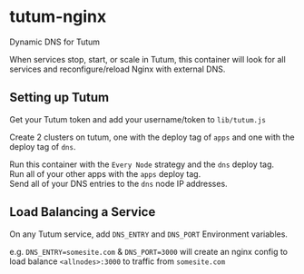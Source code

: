 # tutum-nginx
Dynamic DNS for Tutum

When services stop, start, or scale in Tutum, this container will look for all services and reconfigure/reload Nginx with external DNS.

## Setting up Tutum
Get your Tutum token and add your username/token to `lib/tutum.js`

Create 2 clusters on tutum, one with the deploy tag of `apps` and one with the deploy tag of `dns`.

Run this container with the `Every Node` strategy and the `dns` deploy tag.<br/>
Run all of your other apps with the `apps` deploy tag.<br/>
Send all of your DNS entries to the `dns` node IP addresses.

## Load Balancing a Service
On any Tutum service, add `DNS_ENTRY` and `DNS_PORT` Environment variables.

e.g. `DNS_ENTRY=somesite.com` & `DNS_PORT=3000` will create an nginx config to load balance `<allnodes>:3000` to traffic from `somesite.com`


